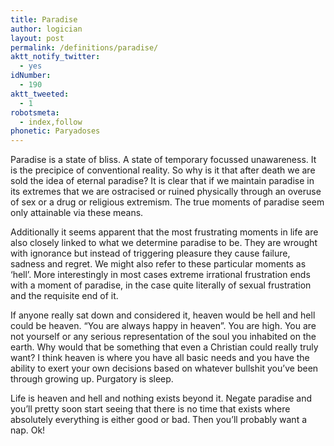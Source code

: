 ```yaml
---
title: Paradise
author: logician
layout: post
permalink: /definitions/paradise/
aktt_notify_twitter:
  - yes
idNumber:
  - 190
aktt_tweeted:
  - 1
robotsmeta:
  - index,follow
phonetic: Paryadoses
---
```

Paradise is a state of bliss. A state of temporary focussed unawareness. It is the precipice of conventional reality. So why is it that after death we are sold the idea of eternal paradise? It is clear that if we maintain paradise in its extremes that we are ostracised or ruined physically through an overuse of sex or a drug or religious extremism. The true moments of paradise seem only attainable via these means.

Additionally it seems apparent that the most frustrating moments in life are also closely linked to what we determine paradise to be. They are wrought with ignorance but instead of triggering pleasure they cause failure, sadness and regret. We might also refer to these particular moments as &#8216;hell&#8217;. More interestingly in most cases extreme irrational frustration ends with a moment of paradise, in the case quite literally of sexual frustration and the requisite end of it.

If anyone really sat down and considered it, heaven would be hell and hell could be heaven. &#8220;You are always happy in heaven&#8221;. You are high. You are not yourself or any serious representation of the soul you inhabited on the earth. Why would that be something that even a Christian could really truly want? I think heaven is where you have all basic needs and you have the ability to exert your own decisions based on whatever bullshit you&#8217;ve been through growing up. Purgatory is sleep.

Life is heaven and hell and nothing exists beyond it. Negate paradise and you&#8217;ll pretty soon start seeing that there is no time that exists where absolutely everything is either good or bad. Then you&#8217;ll probably want a nap. Ok!